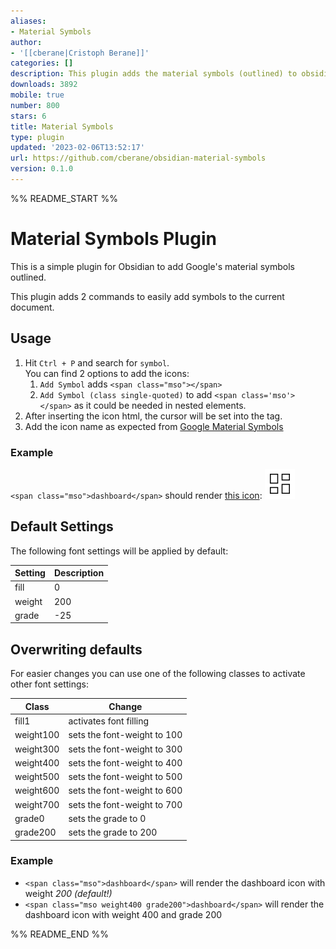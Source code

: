```yaml
---
aliases:
- Material Symbols
author:
- '[[cberane|Cristoph Berane]]'
categories: []
description: This plugin adds the material symbols (outlined) to obsidian
downloads: 3892
mobile: true
number: 800
stars: 6
title: Material Symbols
type: plugin
updated: '2023-02-06T13:52:17'
url: https://github.com/cberane/obsidian-material-symbols
version: 0.1.0
---
```


%% README_START %%

# Material Symbols Plugin

This is a simple plugin for Obsidian to add Google's material symbols outlined.

This plugin adds 2 commands to easily add symbols to the current document.

## Usage

1. Hit `Ctrl + P` and search for `symbol`.  
   You can find 2 options to add the icons:
	1. `Add Symbol` adds `<span class="mso"></span>`
	2. `Add Symbol (class single-quoted)` to add `<span class='mso'></span>`
	   as it could be needed in nested elements.
2. After inserting the icon html, the cursor will be set into the tag.
3. Add the icon name as expected from
   [Google Material Symbols](https://fonts.google.com/icons?icon.style=Outlined)
 
### Example
`<span class="mso">dashboard</span>` should render 
[this icon](https://fonts.google.com/icons?selected=Material%20Symbols%20Outlined%3Adashboard%3AFILL%400%3Bwght%40200%3BGRAD%40-25%3Bopsz%4024):
![](https://raw.githubusercontent.com/cberane/obsidian-material-symbols/HEAD/doc/dashboard_FILL0_wght200_GRAD-25_opsz48.png) 

## Default Settings

The following font settings will be applied by default:

| Setting | Description |
|---------|-------------|
| fill    | 0           |
| weight  | 200         | 
| grade   | -25         |

## Overwriting defaults

For easier changes you can use one of the following classes to activate other font settings: 

| Class     | Change                      |
|-----------|-----------------------------|
| fill1     | activates font filling      |
| weight100 | sets the font-weight to 100 |
| weight300 | sets the font-weight to 300 | 
| weight400 | sets the font-weight to 400 | 
| weight500 | sets the font-weight to 500 | 
| weight600 | sets the font-weight to 600 | 
| weight700 | sets the font-weight to 700 | 
| grade0    | sets the grade to 0         | 
| grade200  | sets the grade to 200       |

### Example
- `<span class="mso">dashboard</span>` will render the dashboard icon with weight _200 (default!)_
- `<span class="mso weight400 grade200">dashboard</span>`  will render the dashboard icon with weight 400 and grade 200


%% README_END %%